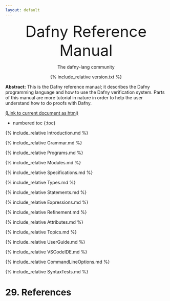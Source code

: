 ```yaml
---
layout: default
---
```

<link rel="stylesheet" href="../assets/main.css">
<link rel="icon" href="../images/dafny-favicon.png" type="image/png">
<link rel="icon" href="../images/dafny-favicon.svg" type="image/svg+xml">

<script src="https://cdn.mathjax.org/mathjax/latest/MathJax.js?config=TeX-AMS-MML_HTMLorMML" type="text/javascript"></script>

<font size="+4"><p style="text-align: center;">Dafny Reference Manual</p></font> <!-- PDFOMIT -->
<p style="text-align: center;">The dafny-lang community</p> <!-- PDFOMIT -->
<p style="text-align: center;"><script> document.write(new Date(document.lastModified)); </script></p> <!-- PDFOMIT -->
<p style="text-align: center;">
{% include_relative version.txt %}
</p>
<!--PDF NEWPAGE-->

**Abstract:**
This is the Dafny reference manual; it describes the Dafny programming
language and how to use the Dafny verification system.
Parts of this manual are more tutorial in nature in order to help the
user understand how to do proofs with Dafny.

[(Link to current document as html)](https://dafny-lang.github.io/dafny/DafnyRef/DafnyRef)

- numbered toc
{:toc}

{% include_relative Introduction.md %}

<!--PDF NEWPAGE-->
{% include_relative Grammar.md %}

<!--PDF NEWPAGE-->
{% include_relative Programs.md %}

<!--PDF NEWPAGE-->
{% include_relative Modules.md %}

<!--PDF NEWPAGE-->
{% include_relative Specifications.md %}

<!--PDF NEWPAGE-->
{% include_relative Types.md %}

<!--PDF NEWPAGE-->
{% include_relative Statements.md %}

<!--PDF NEWPAGE-->
{% include_relative Expressions.md %}

<!--PDF NEWPAGE-->
{% include_relative Refinement.md %}

<!--PDF NEWPAGE-->
{% include_relative Attributes.md %}

<!--PDF NEWPAGE-->
{% include_relative Topics.md %}

<!--PDF NEWPAGE-->
{% include_relative UserGuide.md %}

<!--PDF NEWPAGE-->
{% include_relative VSCodeIDE.md %}

<!--PDF NEWPAGE-->
{% include_relative CommandLineOptions.md %}


{% include_relative SyntaxTests.md %}

# 29. References
